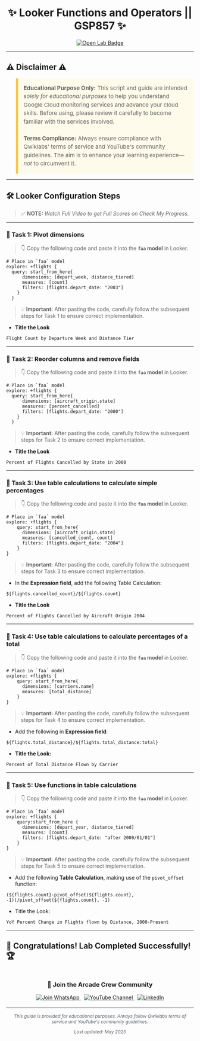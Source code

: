 <h1 align="center">
✨  Looker Functions and Operators || GSP857 ✨
</h1>

<div align="center">
  <a href="https://www.cloudskillsboost.google/focuses/17873?parent=catalog" target="_blank" rel="noopener noreferrer">
    <img src="https://img.shields.io/badge/Open_Lab-Cloud_Skills_Boost-4285F4?style=for-the-badge&logo=google&logoColor=white&labelColor=34A853" alt="Open Lab Badge">
  </a>
</div>

---

## ⚠️ Disclaimer ⚠️

<blockquote style="background-color: #fffbea; border-left: 6px solid #f7c948; padding: 1em; font-size: 15px; line-height: 1.5;">
  <strong>Educational Purpose Only:</strong> This script and guide are intended <em>solely for educational purposes</em> to help you understand Google Cloud monitoring services and advance your cloud skills. Before using, please review it carefully to become familiar with the services involved.
  <br><br>
  <strong>Terms Compliance:</strong> Always ensure compliance with Qwiklabs' terms of service and YouTube's community guidelines. The aim is to enhance your learning experience—<em>not</em> to circumvent it.
</blockquote>

---

## 🛠️ Looker Configuration Steps

> ✅ **NOTE:** *Watch Full Video to get Full Scores on Check My Progress.*

---

### 🎯 Task 1: Pivot dimensions

> 👇 Copy the following code and paste it into the **`faa` model** in Looker.

```lookml
# Place in `faa` model
explore: +flights {
  query: start_from_here{
      dimensions: [depart_week, distance_tiered]
      measures: [count]
      filters: [flights.depart_date: "2003"]
    }
  }
```
> 💡 **Important:** After pasting the code, carefully follow the subsequent steps for Task 1 to ensure correct implementation.

* **Title the Look**
```
Flight Count by Departure Week and Distance Tier
```

---

### 🎯 Task 2: Reorder columns and remove fields

> 👇 Copy the following code and paste it into the **`faa` model** in Looker.

```lookml
# Place in `faa` model
explore: +flights {
  query: start_from_here{
      dimensions: [aircraft_origin.state]
      measures: [percent_cancelled]
      filters: [flights.depart_date: "2000"]
    }
  }
```
> 💡 **Important:** After pasting the code, carefully follow the subsequent steps for Task 2 to ensure correct implementation.

* **Title the Look**
```
Percent of Flights Cancelled by State in 2000
```

---

### 🎯 Task 3: Use table calculations to calculate simple percentages

> 👇 Copy the following code and paste it into the **`faa` model** in Looker.

```lookml
# Place in `faa` model
explore: +flights {
    query: start_from_here{
      dimensions: [aircraft_origin.state]
      measures: [cancelled_count, count]
      filters: [flights.depart_date: "2004"]
    }
}
```
> 💡 **Important:** After pasting the code, carefully follow the subsequent steps for Task 3 to ensure correct implementation.

* In the **Expression field**, add the following Table Calculation:
```
${flights.cancelled_count}/${flights.count}
```

* **Title the Look**
```
Percent of Flights Cancelled by Aircraft Origin 2004
```

---

### 🎯 Task 4: Use table calculations to calculate percentages of a total

> 👇 Copy the following code and paste it into the **`faa` model** in Looker.

```lookml
# Place in `faa` model
explore: +flights {
    query: start_from_here{
      dimensions: [carriers.name]
      measures: [total_distance]
    }
}
```
> 💡 **Important:** After pasting the code, carefully follow the subsequent steps for Task 4 to ensure correct implementation.

* Add the following in **Expression field**:
```
${flights.total_distance}/${flights.total_distance:total}
```

* **Title the Look:**
```
Percent of Total Distance Flown by Carrier
```

---

### 🎯 Task 5: Use functions in table calculations

> 👇 Copy the following code and paste it into the **`faa` model** in Looker.

```lookml
# Place in `faa` model
explore: +flights {
    query:start_from_here {
      dimensions: [depart_year, distance_tiered]
      measures: [count]
      filters: [flights.depart_date: "after 2000/01/01"]
    }
}
```
> 💡 **Important:** After pasting the code, carefully follow the subsequent steps for Task 5 to ensure correct implementation.

* Add the following **Table Calculation**, making use of the `pivot_offset` function:
```
(${flights.count}-pivot_offset(${flights.count}, -1))/pivot_offset(${flights.count}, -1)
```

* Title the Look:
```
YoY Percent Change in Flights flown by Distance, 2000-Present
```

---

## 🎉 **Congratulations! Lab Completed Successfully!** 🏆  

<div align="center" style="padding: 5px;">
  <h3>📱 Join the Arcade Crew Community</h3>
  
  <a href="https://chat.whatsapp.com/KkNEauOhBQXHdVcmqIlv9F">
    <img src="https://img.shields.io/badge/Join_WhatsApp-25D366?style=for-the-badge&logo=whatsapp&logoColor=white" alt="Join WhatsApp">
  </a>
  &nbsp;
  <a href="https://www.youtube.com/@Arcade61432?sub_confirmation=1">
    <img src="https://img.shields.io/badge/Subscribe-Arcade%20Crew-FF0000?style=for-the-badge&logo=youtube&logoColor=white" alt="YouTube Channel">
  </a>
  &nbsp;
  <a href="https://www.linkedin.com/in/gourav61432/">
    <img src="https://img.shields.io/badge/LINKEDIN-Gourav%20Sen-0077B5?style=for-the-badge&logo=linkedin&logoColor=white" alt="LinkedIn">
</a>


</div>

---

<div align="center">
  <p style="font-size: 12px; color: #586069;">
    <em>This guide is provided for educational purposes. Always follow Qwiklabs terms of service and YouTube's community guidelines.</em>
  </p>
  <p style="font-size: 12px; color: #586069;">
    <em>Last updated: May 2025</em>
  </p>
</div>
